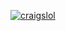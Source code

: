 [![craigslol](https://github-readme-stats.vercel.app/api?username=craigslol)](https://github.com/craigslol/github-readme-stats)
